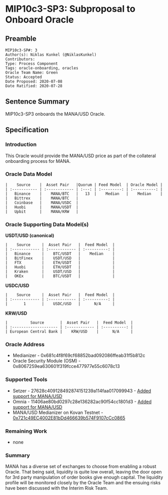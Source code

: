 # MIP10c3-SP3: Subproposal to Onboard Oracle

## Preamble
```
MIP10c3-SP#: 3
Author(s): Niklas Kunkel (@NiklasKunkel)
Contributors:
Type: Process Component
Tags: oracle-onboarding, oracles
Oracle Team Name: Green
Status: Accepted
Date Proposed: 2020-07-08
Date Ratified: 2020-07-28
```
## Sentence Summary
MIP10c3-SP3 onboards the MANA/USD Oracle.

## Specification

### Introduction

This Oracle would provide the MANA/USD price as part of the collateral onboarding process for MANA.

### Oracle Data Model 

    |    Source    |  Asset Pair   |Quorum | Feed Model  | Oracle Model |
    | :----------- | :------------ | :---: | :---------: | :----------: |
    |   Binance    |    MANA/BTC   |   13  |    Median   |    Median    |
    |   Bittrex    |    MANA/BTC   |
    |   Coinbase   |    MANA/USDC  |
    |   Huobi      |    MANA/USDT  |
    |   Upbit      |    MANA/KRW   |


### Oracle Supporting Data Model(s)

**USDT/USD (canonical)**

    |    Source     |  Asset Pair   |  Feed Model  |
    | :------------ | :------------ | :----------: | 
    |   Binance     |    BTC/USDT   |    Median    |
    |   BitFinex    |    USDT/USD   |              |
    |   FTX         |    ETH/USDT   |              |
    |   Huobi       |    ETH/USDT   |              |
    |   Kraken      |    USDT/USD   |              |
    |   OKEx        |    BTC/USDT   |              |

**USDC/USD**

    |    Source     |  Asset Pair   |  Feed Model  |
    | :------------ | :------------ | :----------: | 
    |       1       |    USDC/USD   |      N/A     |

**KRW/USD**

    |          Source       |  Asset Pair   |  Feed Model  |
    | :-------------------- | :------------ | :----------: |
    | European Central Bank |    KRW/USD    |      N/A     |
 
### Oracle Address
- Medianizer - 0x681c4f8f69cf68852bad092086ffeab31f5b812c
- Oracle Security Module (OSM) - 0x8067259ea630601f319fcce477977e55c6078c13
    
### Supported Tools
- Setzer - 27628c409128492874151239a114faa017099943 - [Added support for MANA/USD](https://github.com/makerdao/setzer-mcd/commit/27628c409128492874151239a114faa017099943)
- Omnia - 11406ae80bd0297c28e136282ac90f54cc1801d3 - [Added support for MANA/USD](https://github.com/makerdao/oracles-v2/commit/11406ae80bd0297c28e136282ac90f54cc1801d3)
- MANA/USD Medianizer on Kovan Testnet - [0x721c49EC4002E81bDd466639b574F9107cCc0865](https://kovan.etherscan.io/address/0x721c49ec4002e81bdd466639b574f9107ccc0865)

### Remaining Work

- none

### Summary

MANA has a diverse set of exchanges to choose from enabling a robust Oracle. That being said, liquidity is quite low overall, leaving the door open for 3rd party manipulation of order books give enough capital. The liquidity profile will be monitored closely by the Oracle Team and the ensuing risks have been discussed with the Interim Risk Team.